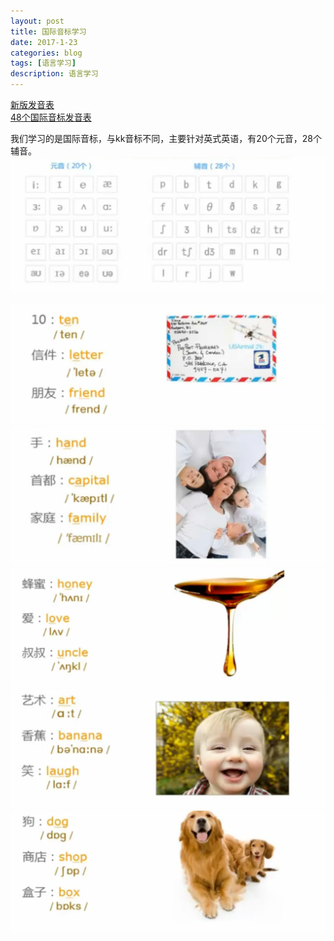 ```yaml
---
layout: post
title: 国际音标学习
date: 2017-1-23
categories: blog
tags: [语言学习]
description: 语言学习
---
```


[新版发音表](http://en-yinbiao.xiao84.com/biao/)         
[48个国际音标发音表](http://en-yinbiao.xiao84.com/biao/924.html)

我们学习的是国际音标，与kk音标不同，主要针对英式英语，有20个元音，28个辅音。
![](https://raw.githubusercontent.com/whuhan2013/myImage/master/language/p1/p6.png)

![](https://raw.githubusercontent.com/whuhan2013/myImage/master/language/p1/p9.png)
![](https://raw.githubusercontent.com/whuhan2013/myImage/master/language/p1/p10.png)
![](https://raw.githubusercontent.com/whuhan2013/myImage/master/language/p1/p11.png)
![](https://raw.githubusercontent.com/whuhan2013/myImage/master/language/p1/p12.png)
![](https://raw.githubusercontent.com/whuhan2013/myImage/master/language/p1/p13.png)



